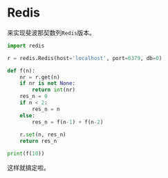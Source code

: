 # Redis



来实现斐波那契数列`Redis`版本。



```python
import redis

r = redis.Redis(host='localhost', port=6379, db=0)

def f(n):
    nr = r.get(n)
    if nr is not None:
        return int(nr)
    res_n = 0
    if n < 2:
        res_n = n
    else:
        res_n = f(n-1) + f(n-2)
    
    r.set(n, res_n)
    return res_n

print(f(10))
```



这样就搞定啦。



